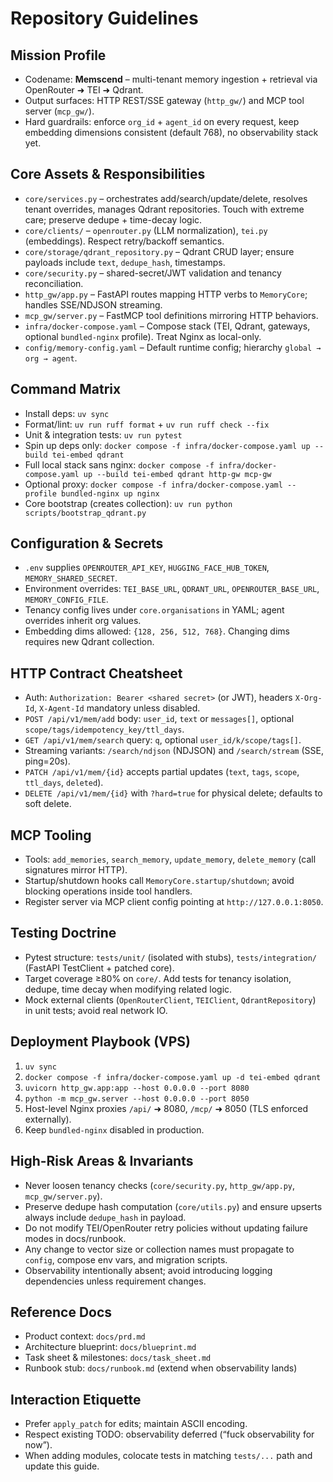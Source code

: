 # Repository Guidelines

## Mission Profile
- Codename: **Memscend** – multi-tenant memory ingestion + retrieval via OpenRouter ➜ TEI ➜ Qdrant.
- Output surfaces: HTTP REST/SSE gateway (`http_gw/`) and MCP tool server (`mcp_gw/`).
- Hard guardrails: enforce `org_id` + `agent_id` on every request, keep embedding dimensions consistent (default 768), no observability stack yet.

## Core Assets & Responsibilities
- `core/services.py` – orchestrates add/search/update/delete, resolves tenant overrides, manages Qdrant repositories. Touch with extreme care; preserve dedupe + time-decay logic.
- `core/clients/` – `openrouter.py` (LLM normalization), `tei.py` (embeddings). Respect retry/backoff semantics.
- `core/storage/qdrant_repository.py` – Qdrant CRUD layer; ensure payloads include `text`, `dedupe_hash`, timestamps.
- `core/security.py` – shared-secret/JWT validation and tenancy reconciliation.
- `http_gw/app.py` – FastAPI routes mapping HTTP verbs to `MemoryCore`; handles SSE/NDJSON streaming.
- `mcp_gw/server.py` – FastMCP tool definitions mirroring HTTP behaviors.
- `infra/docker-compose.yaml` – Compose stack (TEI, Qdrant, gateways, optional `bundled-nginx` profile). Treat Nginx as local-only.
- `config/memory-config.yaml` – Default runtime config; hierarchy `global → org → agent`.

## Command Matrix
- Install deps: `uv sync`
- Format/lint: `uv run ruff format` + `uv run ruff check --fix`
- Unit & integration tests: `uv run pytest`
- Spin up deps only: `docker compose -f infra/docker-compose.yaml up --build tei-embed qdrant`
- Full local stack sans nginx: `docker compose -f infra/docker-compose.yaml up --build tei-embed qdrant http-gw mcp-gw`
- Optional proxy: `docker compose -f infra/docker-compose.yaml --profile bundled-nginx up nginx`
- Core bootstrap (creates collection): `uv run python scripts/bootstrap_qdrant.py`

## Configuration & Secrets
- `.env` supplies `OPENROUTER_API_KEY`, `HUGGING_FACE_HUB_TOKEN`, `MEMORY_SHARED_SECRET`.
- Environment overrides: `TEI_BASE_URL`, `QDRANT_URL`, `OPENROUTER_BASE_URL`, `MEMORY_CONFIG_FILE`.
- Tenancy config lives under `core.organisations` in YAML; agent overrides inherit org values.
- Embedding dims allowed: `{128, 256, 512, 768}`. Changing dims requires new Qdrant collection.

## HTTP Contract Cheatsheet
- Auth: `Authorization: Bearer <shared secret>` (or JWT), headers `X-Org-Id`, `X-Agent-Id` mandatory unless disabled.
- `POST /api/v1/mem/add` body: `user_id`, `text` or `messages[]`, optional `scope/tags/idempotency_key/ttl_days`.
- `GET /api/v1/mem/search` query: `q`, optional `user_id/k/scope/tags[]`.
- Streaming variants: `/search/ndjson` (NDJSON) and `/search/stream` (SSE, ping=20s).
- `PATCH /api/v1/mem/{id}` accepts partial updates (`text`, `tags`, `scope`, `ttl_days`, `deleted`).
- `DELETE /api/v1/mem/{id}` with `?hard=true` for physical delete; defaults to soft delete.

## MCP Tooling
- Tools: `add_memories`, `search_memory`, `update_memory`, `delete_memory` (call signatures mirror HTTP).
- Startup/shutdown hooks call `MemoryCore.startup/shutdown`; avoid blocking operations inside tool handlers.
- Register server via MCP client config pointing at `http://127.0.0.1:8050`.

## Testing Doctrine
- Pytest structure: `tests/unit/` (isolated with stubs), `tests/integration/` (FastAPI TestClient + patched core).
- Target coverage ≥80% on `core/`. Add tests for tenancy isolation, dedupe, time decay when modifying related logic.
- Mock external clients (`OpenRouterClient`, `TEIClient`, `QdrantRepository`) in unit tests; avoid real network IO.

## Deployment Playbook (VPS)
1. `uv sync`
2. `docker compose -f infra/docker-compose.yaml up -d tei-embed qdrant`
3. `uvicorn http_gw.app:app --host 0.0.0.0 --port 8080`
4. `python -m mcp_gw.server --host 0.0.0.0 --port 8050`
5. Host-level Nginx proxies `/api/` ➜ 8080, `/mcp/` ➜ 8050 (TLS enforced externally).
6. Keep `bundled-nginx` disabled in production.

## High-Risk Areas & Invariants
- Never loosen tenancy checks (`core/security.py`, `http_gw/app.py`, `mcp_gw/server.py`).
- Preserve dedupe hash computation (`core/utils.py`) and ensure upserts always include `dedupe_hash` in payload.
- Do not modify TEI/OpenRouter retry policies without updating failure modes in docs/runbook.
- Any change to vector size or collection names must propagate to `config`, compose env vars, and migration scripts.
- Observability intentionally absent; avoid introducing logging dependencies unless requirement changes.

## Reference Docs
- Product context: `docs/prd.md`
- Architecture blueprint: `docs/blueprint.md`
- Task sheet & milestones: `docs/task_sheet.md`
- Runbook stub: `docs/runbook.md` (extend when observability lands)

## Interaction Etiquette
- Prefer `apply_patch` for edits; maintain ASCII encoding.
- Respect existing TODO: observability deferred (“fuck observability for now”).
- When adding modules, colocate tests in matching `tests/...` path and update this guide.
